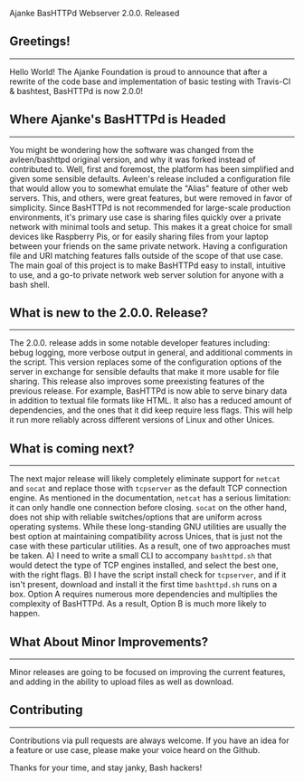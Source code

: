 Ajanke BasHTTPd Webserver 2.0.0. Released

## Greetings! ##
----------
Hello World! The Ajanke Foundation is proud to announce that after a rewrite of the code base and implementation of basic testing with Travis-CI & bashtest, BasHTTPd is now 2.0.0!

## Where Ajanke's BasHTTPd is Headed ##
----------
You might be wondering how the software was changed from the avleen/bashttpd original version, and why it was forked instead of contributed to.  Well, first and foremost, the platform has been simplified and given some sensible defaults.  Avleen's release included a configuration file that would allow you to somewhat emulate the "Alias" feature of other web servers.  This, and others, were great features, but were removed in favor of simplicity.  Since BasHTTPd is not recommended for large-scale production environments, it's primary use case is sharing files quickly over a private network with minimal tools and setup. This makes it a great choice for small devices like Raspberry Pis, or for easily sharing files from your laptop between your friends on the same private network.  Having a configuration file and URI matching features falls outside of the scope of that use case.  The main goal of this project is to make BasHTTPd easy to install, intuitive to use, and a go-to private network web server solution for anyone with a bash shell.

## What is new to the 2.0.0. Release? ##
----------
The 2.0.0. release adds in some notable developer features including: bebug logging, more verbose output in general, and additional comments in the script.  This version replaces some of the configuration options of the server in exchange for sensible defaults that make it more usable for file sharing. This release also improves some preexisting features of the previous release.  For example, BasHTTPd is now able to serve binary data in addition to textual file formats like HTML.  It also has a reduced amount of dependencies, and the ones that it did keep require less flags.  This will help it run more reliably across different versions of Linux and other Unices.

## What is coming next? ##
----------
The next major release will likely completely eliminate support for `netcat` and `socat` and replace those with `tcpserver` as the default TCP connection engine.  As mentioned in the documentation, `netcat` has a serious limitation: it can only handle one connection before closing. `socat` on the other hand, does not ship with reliable switches/options that are uniform across operating systems.  While these long-standing GNU utilities are usually the best option at maintaining compatibility across Unices, that is just not the case with these particular utilities.  As a result, one of two approaches must be taken. A) I need to write a small CLI to accompany `bashttpd.sh` that would detect the type of TCP engines installed, and select the best one, with the right flags. B) I have the script install check for `tcpserver`, and if it isn't present, download and install it the first time `bashttpd.sh` runs on a box. Option A requires numerous more dependencies and multiplies the complexity of BasHTTPd. As a result, Option B is much more likely to happen.

## What About Minor Improvements? ##
----------
Minor releases are going to be focused on improving the current features, and adding in the ability to upload files as well as download.

## Contributing ##
----------
Contributions via pull requests are always welcome. If you have an idea for a feature or use case, please make your voice heard on the Github.

Thanks for your time, and stay janky, Bash hackers!
